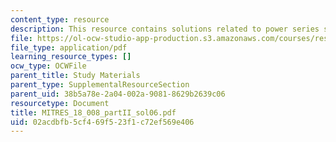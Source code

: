 ```yaml
---
content_type: resource
description: This resource contains solutions related to power series solutions.
file: https://ol-ocw-studio-app-production.s3.amazonaws.com/courses/res-18-008-calculus-revisited-complex-variables-differential-equations-and-linear-algebra-fall-2011/02acdbfb5cf469f523f1c72ef569e406_MITRES_18_008_partII_sol06.pdf
file_type: application/pdf
learning_resource_types: []
ocw_type: OCWFile
parent_title: Study Materials
parent_type: SupplementalResourceSection
parent_uid: 38b5a78e-2a04-002a-9081-8629b2639c06
resourcetype: Document
title: MITRES_18_008_partII_sol06.pdf
uid: 02acdbfb-5cf4-69f5-23f1-c72ef569e406
---
```

